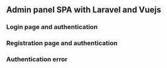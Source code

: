 ## Admin panel SPA with Laravel and Vuejs

### Login page and authentication
### Registration page and authentication
### Authentication error
